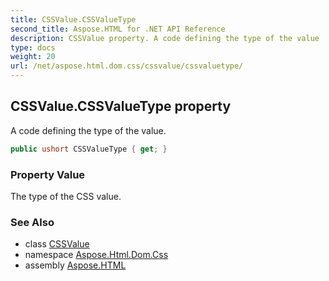 ```yaml
---
title: CSSValue.CSSValueType
second_title: Aspose.HTML for .NET API Reference
description: CSSValue property. A code defining the type of the value
type: docs
weight: 20
url: /net/aspose.html.dom.css/cssvalue/cssvaluetype/
---
```

## CSSValue.CSSValueType property

A code defining the type of the value.

```csharp
public ushort CSSValueType { get; }
```

### Property Value

The type of the CSS value.

### See Also

* class [CSSValue](../)
* namespace [Aspose.Html.Dom.Css](../../cssvalue/)
* assembly [Aspose.HTML](../../../)
